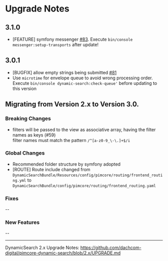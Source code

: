 # Upgrade Notes

## 3.1.0
- [FEATURE] symfony messenger [#83](https://github.com/dachcom-digital/pimcore-dynamic-search/issues/83). Execute `bin/console messenger:setup-transports` after update!

## 3.0.1
- [BUGFIX] allow empty strings being submitted [#81](https://github.com/dachcom-digital/pimcore-dynamic-search/issues/81)
- Use `microtime` for envelope queue to avoid wrong processing order. Execute `bin/console dynamic-search:check-queue'` before updating to this version

## Migrating from Version 2.x to Version 3.0.

### Breaking Changes
- filters will be passed to the view as associative array, having the filter names as keys (#59)  
  filter names must match the pattern `/^[a-z0-9_\-\.]+$/i`

### Global Changes
- Recommended folder structure by symfony adopted
- [ROUTE] Route include changed from `DynamicSearchBundle/Resources/config/pimcore/routing/frontend_routing.yml` to `DynamicSearchBundle/config/pimcore/routing/frontend_routing.yaml`

### Fixes
-- 

### New Features
--

***

DynamicSearch 2.x Upgrade Notes: https://github.com/dachcom-digital/pimcore-dynamic-search/blob/2.x/UPGRADE.md
